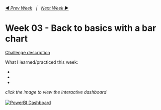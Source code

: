 <h6><a href="../Week_2/README.md">◀  Prev Week</a>&nbsp;&nbsp;&nbsp;|&nbsp;&nbsp;&nbsp;<a href="../Week_4/README.md">Next Week  ▶</a></h6>

# Week 03 - Back to basics with a bar chart

[Challenge description](https://workout-wednesday.com/pbi-2024-w03/)

What I learned/practiced this week:

-
-
-

<i>click the image to view the interactive dashboard</i><br>
<br>
<a href="preppin-data-YYYY-WW.py">
<img src="img-python-code-YYYY-WW.png?raw=true" alt="PowerBI Dashboard">
</a>
